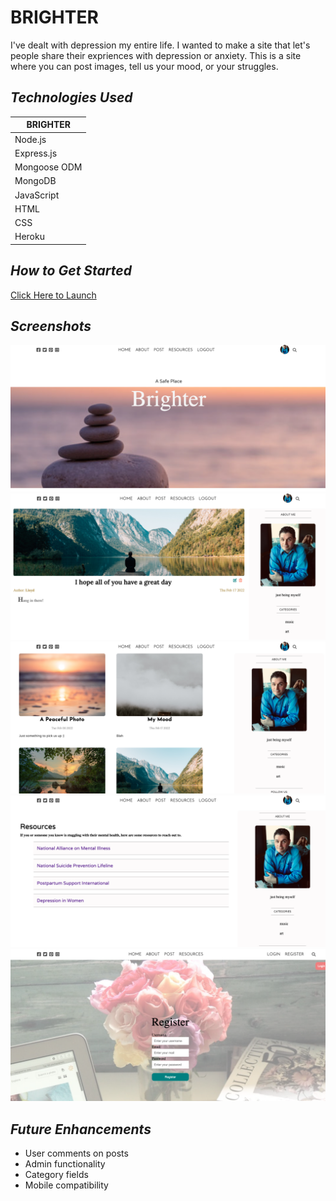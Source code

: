 # **BRIGHTER**

I've dealt with depression my entire life. I wanted to make a site that let's people share their expriences with depression or anxiety. This is a site where you can post images, tell us your mood, or your struggles. 


## *Technologies Used*
| BRIGHTER     |
|--------------|
| Node.js      |
| Express.js   |
| Mongoose ODM |
| MongoDB      |
| JavaScript   |
| HTML         |
| CSS          |
| Heroku       |

## *How to Get Started*
[Click Here to Launch](https://abrighterday.herokuapp.com/)

## *Screenshots*
![screenshot 1](api/assets/Screenshot1.png)
![screenshot 2](api/assets/Screenshot2.png)
![screenshot 3](api/assets/Screenshot3.png)
![screenshot 4](api/assets/Screenshot4.png)
![screenshot 5](api/assets/Screenshot5.png)


## *Future Enhancements*
- User comments on posts
- Admin functionality
- Category fields
- Mobile compatibility
